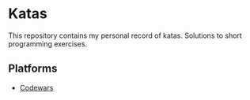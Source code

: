# Katas

This repository contains my personal record of katas. Solutions to short programming exercises.

## Platforms
* [Codewars](https://www.codewars.com/users/dedoussis/) 